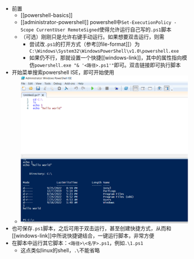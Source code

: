 - 前置
  - [[powershell-basics]]
  - [[administrator-powershell]] powershell中`Set-ExecutionPolicy -Scope CurrentUser RemoteSigned`使得允许运行自己写的`.ps1`脚本
  - （可选）刚刚只是允许右键手动运行。如果想要双击运行，则需
    - 尝试改`.ps1`的打开方式（参考[[file-format]]）为`C:\Windows\System32\WindowsPowerShell\v1.0\powershell.exe`
    - 如果仍不行，那就设置一个快捷[[windows-link]]，其中的属性指向模仿`powershell.exe "& '<路径>.ps1'"`即可。双击链接即可执行脚本
- 开始菜单搜索powershell ISE，即可开始使用
  - ![](ise.png)
- 也可保存`.ps1`脚本，之后可用于双击运行，甚至创建快捷方式，从而和[[windows-link]]中所说快捷键结合，一键运行脚本，非常方便
- 在脚本中运行其它脚本：`<路径>\<名字>.ps1`，例如`.\1.ps1`
  - 这点类似linux的shell，`.\`不能省略